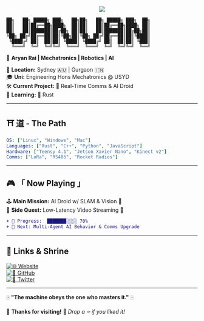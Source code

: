 
<p align="center">
  <img src="https://readme-typing-svg.demolab.com?font=Press+Start+2P&size=18&duration=2500&color=FFFFFF&background=446677&center=true&vCenter=true&lines=Welcome+to;YANYAN's;Mechatronics+World!;">
</p>

```
██╗   ██╗ █████╗ ███╗   ██╗██╗   ██╗ █████╗ ███╗  ██╗
██║   ██║██╔══██╗████╗  ██║██║   ██║██╔══██╗████╗ ██║
██║   ██║███████║██╔██╗ ██║██║   ██║███████║██╔██╗██║
╚██╗ ██╔╝██╔══██║██║╚██╗██║╚██╗ ██╔╝██╔══██║██║╚████║
 ╚████╔╝ ██║  ██║██║ ╚████║ ╚████╔╝ ██║  ██║██║ ╚███║
  ╚═══╝  ╚═╝  ╚═╝╚═╝  ╚═══╝  ╚═══╝  ╚═╝  ╚═╝╚═╝  ╚══╝
```

🎌 **Aryan Rai | Mechatronics | Robotics | AI**  

📍 **Location:** Sydney 🇦🇺 | Gurgaon 🇮🇳  
🎓 **Uni:** Engineering Hons Mechatronics @ USYD  
🛠 **Current Project:** 🚀 Real-Time Comms & AI Droid  
🌱 **Learning:** 🦀 Rust  

---

## ⛩️ **道 - The Path**  
```yaml
OS: ["Linux", "Windows", "Mac"]
Languages: ["Rust", "C++", "Python", "JavaScript"]
Hardware: ["Teensy 4.1", "Jetson Xavier Nano", "Kinect v2"]
Comms: ["LoRa", "RS485", "Rocket Radios"]
```

---

## 🎮 **「 Now Playing 」**  
🕹️ **Main Mission:** AI Droid w/ SLAM & Vision 🏮  
📡 **Side Quest:** Low-Latency Video Streaming 🔴  

```diff
+ 🚀 Progress:  ███████░░░░ 70%
+ 🎯 Next: Multi-Agent AI Behavior & Comms Upgrade
```

---

## 🏯 **Links & Shrine**  
[![🌐 Website](https://img.shields.io/badge/Website-aryanrai.github.io-ffcc00?style=for-the-badge)](https://aryanrai.github.io/)  
[![🐙 GitHub](https://img.shields.io/badge/GitHub-@aryanrai-333?style=for-the-badge&logo=github)](https://github.com/aryanrai)  
[![📡 Twitter](https://img.shields.io/badge/Twitter-@yourhandle-1DA1F2?style=for-the-badge&logo=twitter)](https://twitter.com/yourhandle)  

---

🀄 **"The machine obeys the one who masters it."** 🀄  

🏯 **Thanks for visiting!** 🚀 *Drop a ⭐ if you liked it!*  
